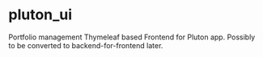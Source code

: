 # pluton_ui
Portfolio management 
Thymeleaf based Frontend for Pluton app. Possibly to be converted to backend-for-frontend later.
